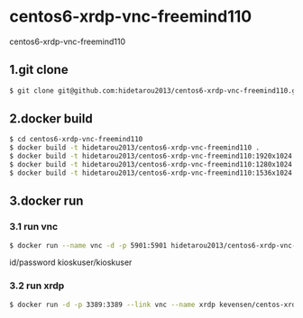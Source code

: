 # centos6-xrdp-vnc-freemind110

centos6-xrdp-vnc-freemind110

## 1.git clone

```sh
$ git clone git@github.com:hidetarou2013/centos6-xrdp-vnc-freemind110.git
```

## 2.docker build

```sh
$ cd centos6-xrdp-vnc-freemind110
$ docker build -t hidetarou2013/centos6-xrdp-vnc-freemind110 .
$ docker build -t hidetarou2013/centos6-xrdp-vnc-freemind110:1920x1024 .
$ docker build -t hidetarou2013/centos6-xrdp-vnc-freemind110:1280x1024 .
$ docker build -t hidetarou2013/centos6-xrdp-vnc-freemind110:1536x1024 .

```

## 3.docker run

### 3.1 run vnc

```sh
$ docker run --name vnc -d -p 5901:5901 hidetarou2013/centos6-xrdp-vnc-freemind110:1920x1024
```

id/password
kioskuser/kioskuser

### 3.2 run xrdp

```sh
$ docker run -d -p 3389:3389 --link vnc --name xrdp kevensen/centos-xrdp
```

